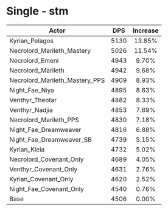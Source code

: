 # Single - stm
| Actor | DPS | Increase |
|---|:---:|:---:|
|Kyrian_Pelagos|5130|13.85%|
|Necrolord_Marileth_Mastery|5026|11.54%|
|Necrolord_Emeni|4943|9.70%|
|Necrolord_Marileth|4942|9.68%|
|Necrolord_Marileth_Mastery_PPS|4909|8.93%|
|Night_Fae_Niya|4895|8.63%|
|Venthyr_Theotar|4882|8.33%|
|Venthyr_Nadjia|4853|7.69%|
|Necrolord_Marileth_PPS|4830|7.18%|
|Night_Fae_Dreamweaver|4816|6.88%|
|Night_Fae_Dreamweaver_SB|4739|5.15%|
|Kyrian_Kleia|4732|5.02%|
|Necrolord_Covenant_Only|4689|4.05%|
|Venthyr_Covenant_Only|4631|2.76%|
|Kyrian_Covenant_Only|4620|2.52%|
|Night_Fae_Covenant_Only|4540|0.76%|
|Base|4506|0.00%|
